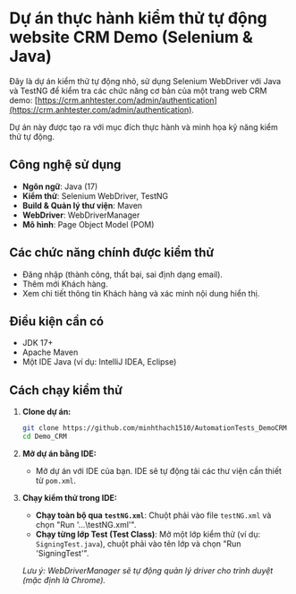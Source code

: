 # Dự án thực hành kiểm thử tự động website CRM Demo (Selenium & Java)

Đây là dự án kiểm thử tự động nhỏ, sử dụng Selenium WebDriver với Java và TestNG để kiểm tra các chức năng cơ bản của một trang web CRM demo: [https://crm.anhtester.com/admin/authentication](https://crm.anhtester.com/admin/authentication).

Dự án này được tạo ra với mục đích thực hành và minh họa kỹ năng kiểm thử tự động.

## Công nghệ sử dụng

* **Ngôn ngữ**: Java (17)
* **Kiểm thử**: Selenium WebDriver, TestNG
* **Build & Quản lý thư viện**: Maven
* **WebDriver**: WebDriverManager
* **Mô hình**: Page Object Model (POM)

## Các chức năng chính được kiểm thử

* Đăng nhập (thành công, thất bại, sai định dạng email).
* Thêm mới Khách hàng.
* Xem chi tiết thông tin Khách hàng và xác minh nội dung hiển thị.

## Điều kiện cần có

* JDK 17+
* Apache Maven
* Một IDE Java (ví dụ: IntelliJ IDEA, Eclipse)

## Cách chạy kiểm thử

1.  **Clone dự án:**
    ```bash
    git clone https://github.com/minhthach1510/AutomationTests_DemoCRM
    cd Demo_CRM
    ```

2.  **Mở dự án bằng IDE:**
    * Mở dự án với IDE của bạn. IDE sẽ tự động tải các thư viện cần thiết từ `pom.xml`.

3.  **Chạy kiểm thử trong IDE:**
    * **Chạy toàn bộ qua `testNG.xml`**: Chuột phải vào file `testNG.xml` và chọn "Run '...\testNG.xml'".
    * **Chạy từng lớp Test (Test Class)**: Mở một lớp kiểm thử (ví dụ: `SigningTest.java`), chuột phải vào tên lớp và chọn "Run 'SigningTest'".
   

    *Lưu ý: WebDriverManager sẽ tự động quản lý driver cho trình duyệt (mặc định là Chrome).*
